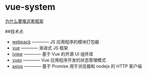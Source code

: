 # vue-system
[为什么要推这套框架](https://www.kancloud.cn/kancloud/midway/48192)


##技术点
* [webpack](https://doc.webpack-china.org/)  ———— JS 应用程序的模块打包器
* [vue](https://cn.vuejs.org/) ———— 渐进式 JS 框架
* [iview](https://www.iviewui.com/) ———— 基于 Vue 的开源 UI 组件库
* [vuex](https://vuex.vuejs.org/zh-cn/intro.html) ———— Vue 应用程序开发的状态管理模式
* [axios](https://www.kancloud.cn/yunye/axios/234845) ———— 基于 Promise 用于浏览器和 nodejs 的 HTTP 客户端

